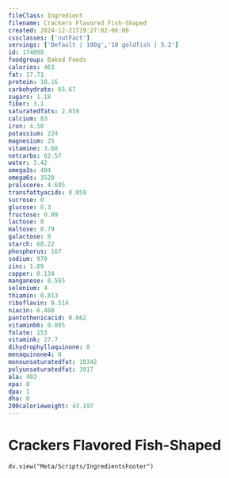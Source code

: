 ```yaml
---
fileClass: Ingredient
filename: Crackers Flavored Fish-Shaped
created: 2024-12-21T19:27:02-06:00
cssclasses: ['nutFact']
servings: ['Default | 100g','10 goldfish | 5.2']
id: 174098
foodgroup: Baked Foods
calories: 463
fat: 17.71
protein: 10.16
carbohydrate: 65.67
sugars: 1.18
fiber: 3.1
saturatedfats: 2.059
calcium: 83
iron: 4.58
potassium: 224
magnesium: 25
vitamine: 3.68
netcarbs: 62.57
water: 3.42
omega3s: 404
omega6s: 3520
pralscore: 4.695
transfattyacids: 0.059
sucrose: 0
glucose: 0.3
fructose: 0.09
lactose: 0
maltose: 0.79
galactose: 0
starch: 60.22
phosphorus: 167
sodium: 970
zinc: 1.09
copper: 0.134
manganese: 0.565
selenium: 4
thiamin: 0.813
riboflavin: 0.514
niacin: 6.408
pantothenicacid: 0.662
vitaminb6: 0.085
folate: 153
vitamink: 27.7
dihydrophylloquinone: 0
menaquinone4: 0
monounsaturatedfat: 10342
polyunsaturatedfat: 3917
ala: 403
epa: 0
dpa: 1
dha: 0
200calorieweight: 43.197
---
```


# Crackers Flavored Fish-Shaped

```dataviewjs
dv.view("Meta/Scripts/IngredientsFooter")
```